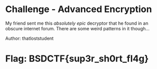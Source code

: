 # Challenge - Advanced Encryption

My friend sent me this _absolutely epic_ decryptor that he found in an obscure internet forum. There are some weird patterns in it though...

Author: thatloststudent

# Flag: BSDCTF{sup3r_sh0rt_fl4g}
